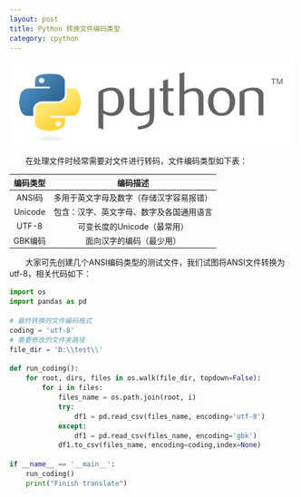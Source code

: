 ```yaml
---
layout: post
title: Python 转换文件编码类型
category: cpython
---
```

<div align="center">
<img width="500" height="150" alt="图片名称" src="https://raw.githubusercontent.com/carrylaw/IMG/master/img_py/jp8.jpg" />
</div>

&emsp;&emsp;在处理文件时经常需要对文件进行转码，文件编码类型如下表：

|编码类型  |编码描述  | 
|:----:|:----:|  
|ANSI码 |多用于英文字母及数字（存储汉字容易报错）| 
|Unicode |包含：汉字、英文字母、数字及各国通用语言| 
|UTF-8 |可变长度的Unicode（最常用）| 
|GBK编码 |面向汉字的编码（最少用）|

&emsp;&emsp;大家可先创建几个ANSI编码类型的测试文件，我们试图将ANSI文件转换为utf-8，相关代码如下：

``` python
import os
import pandas as pd

# 最终转换的文件编码格式
coding = 'utf-8' 
# 需要修改的文件夹路径
file_dir = 'D:\\test\\' 

def run_coding():
    for root, dirs, files in os.walk(file_dir, topdown=False):
        for i in files:
            files_name = os.path.join(root, i)
            try:
                df1 = pd.read_csv(files_name, encoding='utf-8') 
            except:
                df1 = pd.read_csv(files_name, encoding='gbk')
            df1.to_csv(files_name, encoding=coding,index=None)

if __name__ == '__main__':
    run_coding()
    print("Finish translate")
```